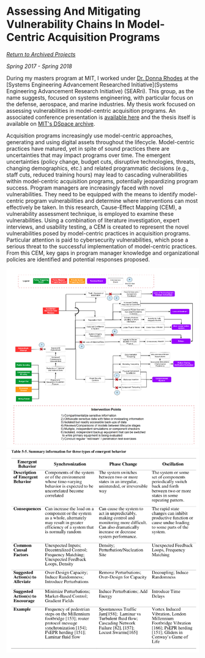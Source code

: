 # Assessing And Mitigating Vulnerability Chains In Model-Centric Acquisition Programs

[*Return to Archived Projects*](https://jackbreid.com/pages/archived_projects.html)

*Spring 2017 - Spring 2018*

During my masters program at MIT, I worked under [Dr. Donna Rhodes](https://systems.mit.edu/team/donna-rhodes/) at the [Systems Engineering Advancement Researched Initiative](Systems Engineering Advancement Research Initiative) (SEARri). This group, as the name suggests, focused on systems engineering, with particular focus on the defense, aerospace, and marine industries. My thesis work focused on assessing vulnerabilities in model-centric acquisition programs. An associated conference presentation is [available here](/docs/assets/archived_projects/cause_effect/NPS_Presentation_2018_05_04.pdf) and the thesis itself is available on [MIT's DSpace archive](https://dspace.mit.edu/handle/1721.1/117789).

Acquisition programs increasingly use model-centric approaches, generating and using digital assets throughout the lifecycle. Model-centric practices have matured, yet in spite of sound practices there are uncertainties that may impact programs over time. The emergent uncertainties (policy change, budget cuts, disruptive technologies, threats, changing demographics, etc.) and related programmatic decisions (e.g., staff cuts, reduced training hours) may lead to cascading vulnerabilities within model-centric acquisition programs, potentially jeopardizing program success. Program managers are increasingly faced with novel vulnerabilities. They need to be equipped with the means to identify model-centric program vulnerabilities and determine where interventions can most effectively be taken. In this research, Cause-Effect Mapping (CEM), a vulnerability assessment technique, is employed to examine these vulnerabilities. Using a combination of literature investigation, expert interviews, and usability testing, a CEM is created to represent the novel vulnerabilities posed by model-centric practices in acquisition programs. Particular attention is paid to cybersecurity vulnerabilities, which pose a serious threat to the successful implementation of model-centric practices. From this CEM, key gaps in program manager knowledge and organizational policies are identified and potential responses proposed.

<img style="float: center;" width=800 src="/docs/assets/archived_projects/cause_effect/cem.png">

<img style="float: center;" width=800 src="/docs/assets/archived_projects/cause_effect/emergent.png">

